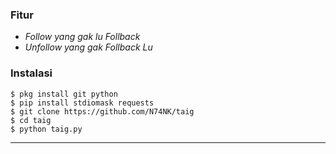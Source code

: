 ### Fitur
- *Follow yang gak lu Follback*
- *Unfollow yang gak Follback Lu*


### Instalasi
```
$ pkg install git python
$ pip install stdiomask requests
$ git clone https://github.com/N74NK/taig
$ cd taig
$ python taig.py
```

---------------------
